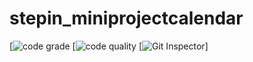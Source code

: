 # stepin_miniprojectcalendar

[![code grade](https://www.code-inspector.com/project/28186/status/svg)
[![code quality](https://www.code-inspector.com/project/28186/score/svg)
[![Git Inspector](https://github.com/Kalyanimaddhala/Stepin_Calendar/actions/workflows/gitinspector.yml/badge.svg)]
